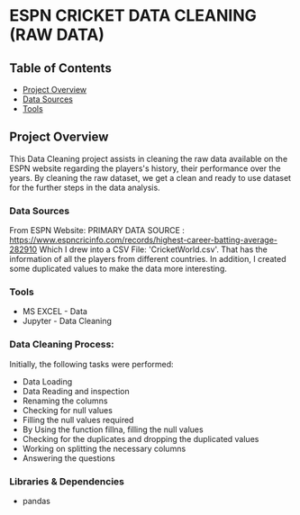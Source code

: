 # ESPN CRICKET DATA CLEANING (RAW DATA)
## Table of Contents
- [Project Overview](#project-overview)
- [Data Sources](#data-sources)
- [Tools](#tools)
  
## Project Overview

This Data Cleaning  project assists in cleaning the raw data available on the ESPN website regarding the players's history, their performance over the years. By cleaning the raw dataset, we get a clean and ready to use dataset for the further steps in the data analysis.

### Data Sources
From ESPN Website: PRIMARY DATA SOURCE : https://www.espncricinfo.com/records/highest-career-batting-average-282910
Which I drew into a CSV File: 'CricketWorld.csv'. That has the information of all the players from different countries.
In addition, I created some duplicated values to make the data more interesting.

### Tools
- MS EXCEL - Data 
- Jupyter - Data Cleaning

### Data Cleaning Process:
Initially, the following tasks were performed:
- Data Loading
- Data Reading and inspection
- Renaming the columns
- Checking for null values
- Filling the null values required
- By Using the function fillna, filling the null values
- Checking for the duplicates and dropping the duplicated values
- Working on splitting the necessary columns
- Answering the questions

### Libraries & Dependencies
- pandas

